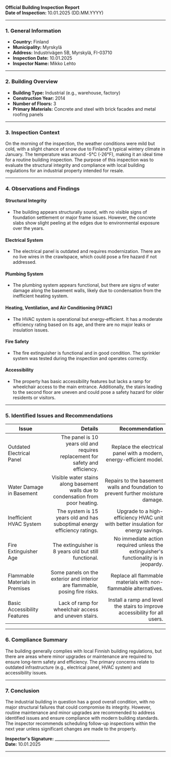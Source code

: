 

**Official Building Inspection Report**  
**Date of Inspection:** 10.01.2025 (DD.MM.YYYY)  

---

### **1. General Information**  
- **Country:** Finland  
- **Municipality:** Myrskylä  
- **Address:** Industrivägen 5B, Myrskylä, FI-03710  
- **Inspection Date:** 10.01.2025  
- **Inspector Name:** Mikko Lehto  

---

### **2. Building Overview**  
- **Building Type:** Industrial (e.g., warehouse, factory)  
- **Construction Year:** 2014  
- **Number of Floors:** 3  
- **Primary Materials:** Concrete and steel with brick facades and metal roofing panels  

---

### **3. Inspection Context**  
On the morning of the inspection, the weather conditions were mild but cold, with a slight chance of snow due to Finland's typical wintery climate in January. The temperature was around -5°C (-26°F), making it an ideal time for a routine building inspection. The purpose of this inspection was to evaluate the structural integrity and compliance with local building regulations for an industrial property intended for resale.

---

### **4. Observations and Findings**  

#### **Structural Integrity**  
- The building appears structurally sound, with no visible signs of foundation settlement or major frame issues. However, the concrete slabs show slight peeling at the edges due to environmental exposure over the years.  

#### **Electrical System**  
- The electrical panel is outdated and requires modernization. There are no live wires in the crawlspace, which could pose a fire hazard if not addressed.  

#### **Plumbing System**  
- The plumbing system appears functional, but there are signs of water damage along the basement walls, likely due to condensation from the inefficient heating system.  

#### **Heating, Ventilation, and Air Conditioning (HVAC)**  
- The HVAC system is operational but energy-efficient. It has a moderate efficiency rating based on its age, and there are no major leaks or insulation issues.  

#### **Fire Safety**  
- The fire extinguisher is functional and in good condition. The sprinkler system was tested during the inspection and operates correctly.  

#### **Accessibility**  
- The property has basic accessibility features but lacks a ramp for wheelchair access to the main entrance. Additionally, the stairs leading to the second floor are uneven and could pose a safety hazard for older residents or visitors.  

---

### **5. Identified Issues and Recommendations**  

| **Issue**                          | **Details**                                                                 | **Recommendation**                                                                 |
|------------------------------------|-----------------------------------------------------------------------------:|-----------------------------------------------------------------------------------:|
| Outdated Electrical Panel           | The panel is 10 years old and requires replacement for safety and efficiency.   | Replace the electrical panel with a modern, energy-efficient model.               |
| Water Damage in Basement            | Visible water stains along basement walls due to condensation from poor heating.| Repairs to the basement walls and foundation to prevent further moisture damage.    |
| Inefficient HVAC System             | The system is 15 years old and has suboptimal energy efficiency ratings.       | Upgrade to a high-efficiency HVAC unit with better insulation for energy savings.|
| Fire Extinguisher Age              | The extinguisher is 8 years old but still functional.                         | No immediate action required unless the extinguisher's functionality is in jeopardy. |
| Flammable Materials in Premises    | Some panels on the exterior and interior are flammable, posing fire risks.   | Replace all flammable materials with non-flammable alternatives.                  |
| Basic Accessibility Features      | Lack of ramp for wheelchair access and uneven stairs.                         | Install a ramp and level the stairs to improve accessibility for all users.        |

---

### **6. Compliance Summary**  
The building generally complies with local Finnish building regulations, but there are areas where minor upgrades or maintenance are required to ensure long-term safety and efficiency. The primary concerns relate to outdated infrastructure (e.g., electrical panel, HVAC system) and accessibility issues.

---

### **7. Conclusion**  
The industrial building in question has a good overall condition, with no major structural failures that could compromise its integrity. However, routine maintenance and minor upgrades are recommended to address identified issues and ensure compliance with modern building standards. The inspector recommends scheduling follow-up inspections within the next year unless significant changes are made to the property.

**Inspector's Signature:** ___________________________  
**Date:** 10.01.2025  

---